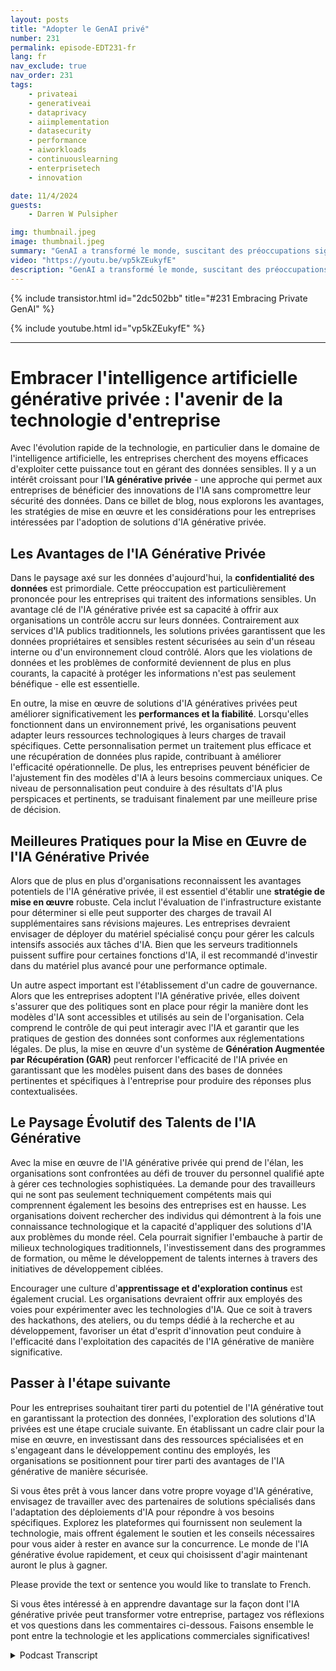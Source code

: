 ```yaml
---
layout: posts
title: "Adopter le GenAI privé"
number: 231
permalink: episode-EDT231-fr
lang: fr
nav_exclude: true
nav_order: 231
tags:
    - privateai
    - generativeai
    - dataprivacy
    - aiimplementation
    - datasecurity
    - performance
    - aiworkloads
    - continuouslearning
    - enterprisetech
    - innovation

date: 11/4/2024
guests:
    - Darren W Pulsipher

img: thumbnail.jpeg
image: thumbnail.jpeg
summary: "GenAI a transformé le monde, suscitant des préoccupations significatives concernant la confidentialité des données, les fuites, les biais et la perte de contrôle. Cependant, ces préoccupations peuvent être gérées efficacement avec une approche unique à l'omniprésent GenAI public. Découvrez comment le GenAI privé donne aux organisations le pouvoir de réguler et d'exploiter ce nouvel outil puissant. Écoutez l'interview perspicace de Darren avec Jason Langone, un spécialiste renommé de l'IA chez Nutanix, alors qu'il partage son expertise et ses perspectives."
video: "https://youtu.be/vp5kZEukyfE"
description: "GenAI a transformé le monde, suscitant des préoccupations significatives concernant la confidentialité des données, les fuites, les biais et la perte de contrôle. Cependant, ces préoccupations peuvent être gérées efficacement avec une approche unique à l'omniprésent GenAI public. Découvrez comment le GenAI privé donne aux organisations le pouvoir de réguler et d'exploiter ce nouvel outil puissant. Écoutez l'interview perspicace de Darren avec Jason Langone, un spécialiste renommé de l'IA chez Nutanix, alors qu'il partage son expertise et ses perspectives."
---
```


<div>
{% include transistor.html id="2dc502bb" title="#231 Embracing Private GenAI" %}

{% include youtube.html id="vp5kZEukyfE" %}
</div>

---

# Embracer l'intelligence artificielle générative privée : l'avenir de la technologie d'entreprise

Avec l'évolution rapide de la technologie, en particulier dans le domaine de l'intelligence artificielle, les entreprises cherchent des moyens efficaces d'exploiter cette puissance tout en gérant des données sensibles. Il y a un intérêt croissant pour l'**IA générative privée** - une approche qui permet aux entreprises de bénéficier des innovations de l'IA sans compromettre leur sécurité des données. Dans ce billet de blog, nous explorons les avantages, les stratégies de mise en œuvre et les considérations pour les entreprises intéressées par l'adoption de solutions d'IA générative privée.

## Les Avantages de l'IA Générative Privée

Dans le paysage axé sur les données d'aujourd'hui, la **confidentialité des données** est primordiale. Cette préoccupation est particulièrement prononcée pour les entreprises qui traitent des informations sensibles. Un avantage clé de l'IA générative privée est sa capacité à offrir aux organisations un contrôle accru sur leurs données. Contrairement aux services d'IA publics traditionnels, les solutions privées garantissent que les données propriétaires et sensibles restent sécurisées au sein d'un réseau interne ou d'un environnement cloud contrôlé. Alors que les violations de données et les problèmes de conformité deviennent de plus en plus courants, la capacité à protéger les informations n'est pas seulement bénéfique - elle est essentielle.

En outre, la mise en œuvre de solutions d'IA génératives privées peut améliorer significativement les **performances et la fiabilité**. Lorsqu'elles fonctionnent dans un environnement privé, les organisations peuvent adapter leurs ressources technologiques à leurs charges de travail spécifiques. Cette personnalisation permet un traitement plus efficace et une récupération de données plus rapide, contribuant à améliorer l'efficacité opérationnelle. De plus, les entreprises peuvent bénéficier de l'ajustement fin des modèles d'IA à leurs besoins commerciaux uniques. Ce niveau de personnalisation peut conduire à des résultats d'IA plus perspicaces et pertinents, se traduisant finalement par une meilleure prise de décision.

## Meilleures Pratiques pour la Mise en Œuvre de l'IA Générative Privée

Alors que de plus en plus d'organisations reconnaissent les avantages potentiels de l'IA générative privée, il est essentiel d'établir une **stratégie de mise en œuvre** robuste. Cela inclut l'évaluation de l'infrastructure existante pour déterminer si elle peut supporter des charges de travail AI supplémentaires sans révisions majeures. Les entreprises devraient envisager de déployer du matériel spécialisé conçu pour gérer les calculs intensifs associés aux tâches d'IA. Bien que les serveurs traditionnels puissent suffire pour certaines fonctions d'IA, il est recommandé d'investir dans du matériel plus avancé pour une performance optimale.

Un autre aspect important est l'établissement d'un cadre de gouvernance. Alors que les entreprises adoptent l'IA générative privée, elles doivent s'assurer que des politiques sont en place pour régir la manière dont les modèles d'IA sont accessibles et utilisés au sein de l'organisation. Cela comprend le contrôle de qui peut interagir avec l'IA et garantir que les pratiques de gestion des données sont conformes aux réglementations légales. De plus, la mise en œuvre d'un système de **Génération Augmentée par Récupération (GAR)** peut renforcer l'efficacité de l'IA privée en garantissant que les modèles puisent dans des bases de données pertinentes et spécifiques à l'entreprise pour produire des réponses plus contextualisées.

## Le Paysage Évolutif des Talents de l'IA Générative

Avec la mise en œuvre de l'IA générative privée qui prend de l'élan, les organisations sont confrontées au défi de trouver du personnel qualifié apte à gérer ces technologies sophistiquées. La demande pour des travailleurs qui ne sont pas seulement techniquement compétents mais qui comprennent également les besoins des entreprises est en hausse. Les organisations doivent rechercher des individus qui démontrent à la fois une connaissance technologique et la capacité d'appliquer des solutions d'IA aux problèmes du monde réel. Cela pourrait signifier l'embauche à partir de milieux technologiques traditionnels, l'investissement dans des programmes de formation, ou même le développement de talents internes à travers des initiatives de développement ciblées.

Encourager une culture d'**apprentissage et d'exploration continus** est également crucial. Les organisations devraient offrir aux employés des voies pour expérimenter avec les technologies d'IA. Que ce soit à travers des hackathons, des ateliers, ou du temps dédié à la recherche et au développement, favoriser un état d'esprit d'innovation peut conduire à l'efficacité dans l'exploitation des capacités de l'IA générative de manière significative.

## Passer à l'étape suivante

Pour les entreprises souhaitant tirer parti du potentiel de l'IA générative tout en garantissant la protection des données, l'exploration des solutions d'IA privées est une étape cruciale suivante. En établissant un cadre clair pour la mise en œuvre, en investissant dans des ressources spécialisées et en s'engageant dans le développement continu des employés, les organisations se positionnent pour tirer parti des avantages de l'IA générative de manière sécurisée.

Si vous êtes prêt à vous lancer dans votre propre voyage d'IA générative, envisagez de travailler avec des partenaires de solutions spécialisés dans l'adaptation des déploiements d'IA pour répondre à vos besoins spécifiques. Explorez les plateformes qui fournissent non seulement la technologie, mais offrent également le soutien et les conseils nécessaires pour vous aider à rester en avance sur la concurrence. Le monde de l'IA générative évolue rapidement, et ceux qui choisissent d'agir maintenant auront le plus à gagner.

Please provide the text or sentence you would like to translate to French.

Si vous êtes intéressé à en apprendre davantage sur la façon dont l'IA générative privée peut transformer votre entreprise, partagez vos réflexions et vos questions dans les commentaires ci-dessous. Faisons ensemble le pont entre la technologie et les applications commerciales significatives!



<details>
<summary> Podcast Transcript </summary>

<p></p>

</details>
